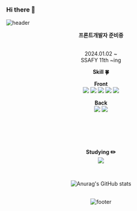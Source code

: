 ### Hi there 👋

<!--
**koohyunwoo1/koohyunwoo1** is a ✨ _special_ ✨ repository because its `README.md` (this file) appears on your GitHub profile.

Here are some ideas to get you started:

- 🔭 I’m currently working on ...
- 🌱 I’m currently learning ...
- 👯 I’m looking to collaborate on ...
- 🤔 I’m looking for help with ...
- 💬 Ask me about ...
- 📫 How to reach me: ...
- 😄 Pronouns: ...
- ⚡ Fun fact: ...
-->


<!-- 헤더 -->
![header](https://capsule-render.vercel.app/api?type=waving&&color=gradient&height=100&section=header&fontSize=90)


<div align=center>
<!--소개-->
 
<strong> 프론트개발자 준비중 </strong> 
<br/><br/>

2024.01.02 ~
<br/>
SSAFY 11th ~ing
<br/>

 
 
 <!--기술스택-->
  <strong> Skill :four_leaf_clover: </strong>
  
  <!--프론트--> 
  <strong>Front</strong>
  <br/>
   <img src="https://img.shields.io/badge/HTML5-E34F26?style=flat-square&logo=HTML5&logoColor=white"/></a>
   <img src="https://img.shields.io/badge/CSS3-1572B6?style=flat-square&logo=CSS3&logoColor=white"/></a> 
   <img src="https://img.shields.io/badge/JavaScript-F7DF1E?style=flat-square&logo=JavaScript&logoColor=white"/></a> 
   <img src="https://img.shields.io/badge/Node.js-339933?style=flat-square&logo=Node.js&logoColor=white"/></a>
   <img src="https://img.shields.io/badge/vue.js-4FC08D?style=for-the-badge&logo=vue.js&logoColor=white"> 

   
  <!--백--> 
   <strong>Back</strong>
   <br/>
  <img src="https://img.shields.io/badge/Python-3766AB?style=flat-square&logo=Python&logoColor=white"/> 
  <img src="https://img.shields.io/badge/Django-092E20?style=flat&logo=Django&logoColor=white"/>


  
  <br/>
  <!--번들러 -->

  
<br/><br/>
  
 <!--공부중 -->
  <strong> Studying :pencil2: </strong> 
   <br/>
   <img src="https://img.shields.io/badge/React-61DAFB?style=for-the-badge&logo=React&logoColor=white">
  <br/>
 <!--언어 및 툴 --> <br/>


   ![Anurag's GitHub stats](https://github-readme-stats.vercel.app/api?username=koohyunwoo1&show_icons=true&theme=radical)
   <br/>
   <br/>

   ![footer](https://capsule-render.vercel.app/api?type=waving&&color=gradient&height=100&section=footer&fontSize=90)
